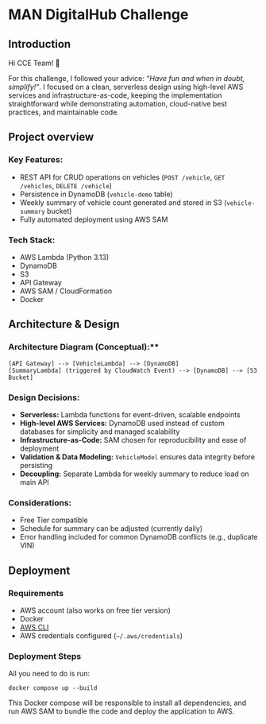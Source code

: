 # MAN DigitalHub Challenge

## Introduction

Hi CCE Team! 👋  

For this challenge, I followed your advice: *"Have fun and when in doubt, simplify!"*. I focused on a clean, serverless design using high-level AWS services and infrastructure-as-code, keeping the implementation straightforward while demonstrating automation, cloud-native best practices, and maintainable code.

## Project overview  

### Key Features:
- REST API for CRUD operations on vehicles (`POST /vehicle`, `GET /vehicles`, `DELETE /vehicle`)  
- Persistence in DynamoDB (`vehicle-demo` table)  
- Weekly summary of vehicle count generated and stored in S3 (`vehicle-summary` bucket)  
- Fully automated deployment using AWS SAM  

### Tech Stack:
- AWS Lambda (Python 3.13)  
- DynamoDB  
- S3  
- API Gateway 
- AWS SAM / CloudFormation  
- Docker

## Architecture & Design  

### Architecture Diagram (Conceptual):**  
```
[API Gateway] --> [VehicleLambda] --> [DynamoDB]
[SummaryLambda] (triggered by CloudWatch Event) --> [DynamoDB] --> [S3 Bucket]
```

### Design Decisions:
- **Serverless:** Lambda functions for event-driven, scalable endpoints  
- **High-level AWS Services:** DynamoDB used instead of custom databases for simplicity and managed scalability  
- **Infrastructure-as-Code:** SAM chosen for reproducibility and ease of deployment  
- **Validation & Data Modeling:** `VehicleModel` ensures data integrity before persisting  
- **Decoupling:** Separate Lambda for weekly summary to reduce load on main API  

### Considerations:  
- Free Tier compatible  
- Schedule for summary can be adjusted (currently daily)  
- Error handling included for common DynamoDB conflicts (e.g., duplicate VIN)  

## Deployment  

### Requirements
- AWS account (also works on free tier version)
- Docker  
- [AWS CLI](https://aws.amazon.com/cli/)
- AWS credentials configured (`~/.aws/credentials`)

### Deployment Steps

All you need to do is run:
```
docker compose up --build
```
This Docker compose will be responsible to install all dependencies, and run AWS SAM to bundle the code and deploy the application to AWS.